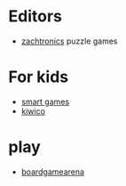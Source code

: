 # Editors

* [zachtronics](https://www.zachtronics.com) puzzle games

# For kids

* [smart games](https://gamesbysmart.com)
* [kiwico](https://www.kiwico.com/)

# play

* [boardgamearena](https://fr.boardgamearena.com/)


